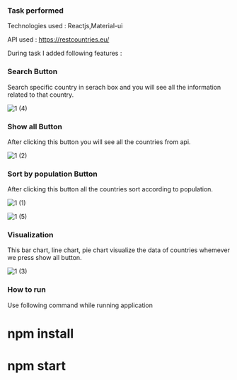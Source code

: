 


### ____Task performed____

Technologies used : Reactjs,Material-ui

API used : https://restcountries.eu/

During task I added following features : 

### Search Button
Search specific country in serach box and you will see all the information related to that country.

![1 (4)](https://user-images.githubusercontent.com/57909006/109045733-f38d7380-76f9-11eb-9368-6e51b0ecde57.png)

### Show all Button
After clicking this button you will see all the countries from api.

![1 (2)](https://user-images.githubusercontent.com/57909006/109046239-875f3f80-76fa-11eb-8242-1ad021e502c5.png)

### Sort by population Button
After clicking this button all the countries sort according to population. 

![1 (1)](https://user-images.githubusercontent.com/57909006/109046156-731b4280-76fa-11eb-9491-885395ba35b6.png)

![1 (5)](https://user-images.githubusercontent.com/57909006/109046317-9cd46980-76fa-11eb-8724-c497ab0b265c.png)


### Visualization
This bar chart, line chart, pie chart visualize the data of countries whemever we press show all button.

![1 (3)](https://user-images.githubusercontent.com/57909006/109046280-9219d480-76fa-11eb-8e36-ef4a267da460.png)



### How to run

Use following command while running application

# npm install

# npm start


